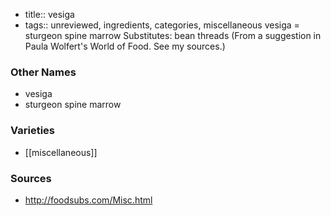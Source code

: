 - title:: vesiga
- tags:: unreviewed, ingredients, categories, miscellaneous
vesiga = sturgeon spine marrow Substitutes: bean threads (From a suggestion in Paula Wolfert's World of Food. See my sources.)

### Other Names

* vesiga
* sturgeon spine marrow

### Varieties

* [[miscellaneous]]

### Sources
* http://foodsubs.com/Misc.html
